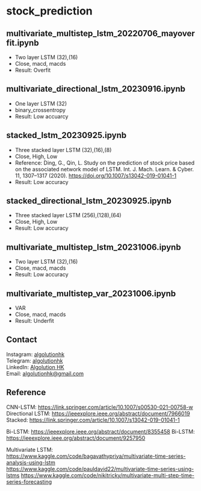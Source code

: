 # stock_prediction
 
## multivariate_multistep_lstm_20220706_mayoverfit.ipynb
- Two layer LSTM (32),(16)
- Close, macd, macds
- Result: Overfit

## multivariate_directional_lstm_20230916.ipynb
- One layer LSTM (32)
- binary_crossentropy
- Result: Low accuarcy

## stacked_lstm_20230925.ipynb
- Three stacked layer LSTM (32),(16),(8)
- Close, High, Low
- Reference: Ding, G., Qin, L. Study on the prediction of stock price based on the associated network model of LSTM. Int. J. Mach. Learn. & Cyber. 11, 1307–1317 (2020). https://doi.org/10.1007/s13042-019-01041-1
- Result: Low accuracy

## stacked_directional_lstm_20230925.ipynb
- Three stacked layer LSTM (256),(128),(64)
- Close, High, Low
- Result: Low accuracy

## multivariate_multistep_lstm_20231006.ipynb
- Two layer LSTM (32),(16)
- Close, macd, macds
- Result: Low accuracy

## multivariate_multistep_var_20231006.ipynb
- VAR
- Close, macd, macds
- Result: Underfit

## Contact
Instagram: [algolutionhk](https://www.instagram.com/algolutionhk/)  
Telegram: [algolutionhk](https://t.me/algolutionhk)  
LinkedIn: [Algolution HK](https://www.linkedin.com/company/algolutionhk/)  
Email: [algolutionhk@gmail.com](mailto:algolutionhk@gmail.com)

## Reference
CNN-LSTM: https://link.springer.com/article/10.1007/s00530-021-00758-w 
Directional LSTM: https://ieeexplore.ieee.org/abstract/document/7966019 
Stacked: https://link.springer.com/article/10.1007/s13042-019-01041-1 

Bi-LSTM: https://ieeexplore.ieee.org/abstract/document/8355458 
Bi-LSTM: https://ieeexplore.ieee.org/abstract/document/9257950 

Multivariate LSTM: 
https://www.kaggle.com/code/bagavathypriya/multivariate-time-series-analysis-using-lstm 
https://www.kaggle.com/code/pauldavid22/multivariate-time-series-using-lstms 
https://www.kaggle.com/code/nikitricky/multivariate-multi-step-time-series-forecasting 
